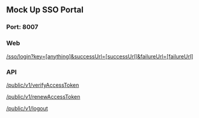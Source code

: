 ## Mock Up SSO Portal


### Port: 8007

### Web 

[/sso/login?key=[anything]&successUrl=[successUrl]&failureUrl=[failureUrl]
](./screenshots/sso_portal.png)


### API

[/public/v1/verifyAccessToken](./screenshots/verify_token.png)

[/public/v1/renewAccessToken](./screenshots/renew_access_token.png)

[/public/v1/logout](./screenshots/logout.png)






